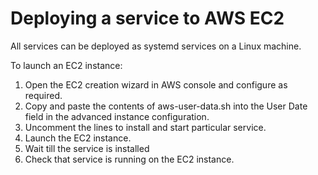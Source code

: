 # Deploying a service to AWS EC2

All services can be deployed as systemd services on a Linux machine.

To launch an EC2 instance:
1. Open the EC2 creation wizard in AWS console and configure as required.
2. Copy and paste the contents of aws-user-data.sh into the User Date field in the advanced instance configuration.
3. Uncomment the lines to install and start particular service.
4. Launch the EC2 instance.
5. Wait till the service is installed
6. Check that service is running on the EC2 instance.
